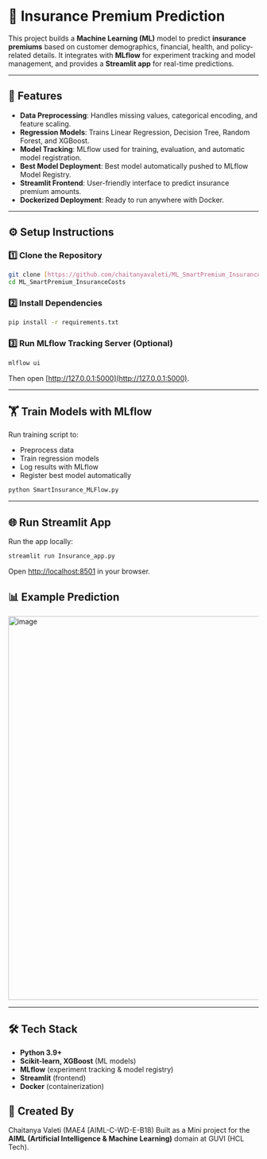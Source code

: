 # 📘 Insurance Premium Prediction  

This project builds a **Machine Learning (ML)** model to predict **insurance premiums** based on customer demographics, financial, health, and policy-related details. It integrates with **MLflow** for experiment tracking and model management, and provides a **Streamlit app** for real-time predictions.  

---

## 🚀 Features  
- **Data Preprocessing**: Handles missing values, categorical encoding, and feature scaling.  
- **Regression Models**: Trains Linear Regression, Decision Tree, Random Forest, and XGBoost.  
- **Model Tracking**: MLflow used for training, evaluation, and automatic model registration.  
- **Best Model Deployment**: Best model automatically pushed to MLflow Model Registry.  
- **Streamlit Frontend**: User-friendly interface to predict insurance premium amounts.  
- **Dockerized Deployment**: Ready to run anywhere with Docker.  

---

## ⚙️ Setup Instructions  

### 1️⃣ Clone the Repository  
```bash
git clone [https://github.com/chaitanyavaleti/ML_SmartPremium_InsuranceCosts.git]
cd ML_SmartPremium_InsuranceCosts
```

### 2️⃣ Install Dependencies  
```bash
pip install -r requirements.txt
```

### 3️⃣ Run MLflow Tracking Server (Optional)  
```bash
mlflow ui
```
Then open [http://127.0.0.1:5000](http://127.0.0.1:5000).

---

## 🏋️ Train Models with MLflow  

Run training script to:  
- Preprocess data  
- Train regression models  
- Log results with MLflow  
- Register best model automatically  

```bash
python SmartInsurance_MLFlow.py
```

---

## 🌐 Run Streamlit App  

Run the app locally:  
```bash
streamlit run Insurance_app.py
```

Open [http://localhost:8501](http://localhost:8501) in your browser.  


## 📊 Example Prediction  

<img width="1870" height="772" alt="image" src="https://github.com/user-attachments/assets/282fba0a-e5c1-433f-82f3-0429cbc2f570" />


---

## 🛠️ Tech Stack  
- **Python 3.9+**  
- **Scikit-learn, XGBoost** (ML models)  
- **MLflow** (experiment tracking & model registry)  
- **Streamlit** (frontend)  
- **Docker** (containerization)  

## 👤 Created By

Chaitanya Valeti (MAE4 [AIML-C-WD-E-B18)
Built as a Mini project for the **AIML (Artificial Intelligence & Machine Learning)** domain at GUVI (HCL Tech).
